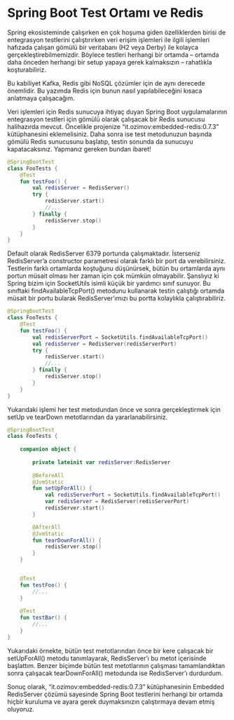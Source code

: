 # Spring Boot Test Ortamı ve Redis

Spring ekosisteminde çalışırken en çok hoşuma giden özelliklerden birisi de entegrasyon testlerini çalıştırırken veri 
erişim işlemleri ile ilgili işlemleri hafızada çalışan gömülü bir veritabanı (H2 veya Derby) ile kolayca gerçekleştirebilmemizdir. 
Böylece testleri herhangi bir ortamda – ortamda daha önceden herhangi bir setup yapaya gerek kalmaksızın – rahatlıkla 
koşturabiliriz.

Bu kabiliyet Kafka, Redis gibi NoSQL çözümler için de aynı derecede önemlidir. Bu yazımda Redis için bunun nasıl 
yapılabileceğini kısaca anlatmaya çalışacağım.

Veri işlemleri için Redis sunucuya ihtiyaç duyan Spring Boot uygulamalarının entegrasyon testleri için gömülü olarak 
çalışacak bir Redis sunucusu halihazırda mevcut. Öncelikle projenize “it.ozimov:embedded-redis:0.7.3” kütüphanesini 
eklemelisiniz. Daha sonra ise test metodunuzun başında gömülü Redis sunucusunu başlatıp, testin sonunda da sunucuyu 
kapatacaksınız. Yapmanız gereken bundan ibaret!

```kotlin
@SpringBootTest
class FooTests {
    @Test
    fun testFoo() {
        val redisServer = RedisServer()
        try {
            redisServer.start()
            //...
        } finally {
            redisServer.stop()
        }
    }
}
```

Default olarak RedisServer 6379 portunda çalışmaktadır. İsterseniz RedisServer’a constructor parametresi olarak farklı bir 
port da verebilirsiniz. Testlerin farklı ortamlarda koştuğunu düşünürsek, bütün bu ortamlarda aynı portun müsait olması 
her zaman için çok mümkün olmayabilir. Şanslıyız ki Spring bizim için SocketUtils isimli küçük bir yardımcı sınıf sunuyor. 
Bu sınıftaki findAvailableTcpPort() metodunu kullanarak testin çalıştığı ortamda müsait bir portu bularak RedisServer’ımızı 
bu portta kolaylıkla çalıştırabiliriz.

```kotlin
@SpringBootTest
class FooTests {
    @Test
    fun testFoo() {
        val redisServerPort = SocketUtils.findAvailableTcpPort()
        val redisServer = RedisServer(redisServerPort)
        try {
            redisServer.start()
            //...
        } finally {
            redisServer.stop()
        }
    }
}
```

Yukarıdaki işlemi her test metodundan önce ve sonra gerçekleştirmek için setUp ve tearDown metotlarından da yararlanabilirsiniz.

```kotlin
@SpringBootTest
class FooTests {
    
    companion object {
        
        private lateinit var redisServer:RedisServer
        
        @BeforeAll
        @JvmStatic
        fun setUpForAll() {
            val redisServerPort = SocketUtils.findAvailableTcpPort()
            var redisServer = RedisServer(redisServerPort)
            redisServer.start()
        }

        @AfterAll
        @JvmStatic
        fun tearDownForAll() {
            redisServer.stop()
        }
    }


    @Test
    fun testFoo() {
        //...
    }
    
    @Test
    fun testBar() {
        //...
    }
}
```

Yukarıdaki örnekte, bütün test metotlarından önce bir kere çalışacak bir setUpForAll() metodu tanımlayarak, RedisServer’ı 
bu metot içerisinde başlattım. Benzer biçimde bütün test metotlarının çalışması tamamlandıktan sonra çalışacak 
tearDownForAll() metodunda ise RedisServer’ı durdurdum.

Sonuç olarak, “it.ozimov:embedded-redis:0.7.3” kütüphanesinin Embedded RedisServer çözümü sayesinde Spring Boot testlerini 
herhangi bir ortamda hiçbir kuruluma ve ayara gerek duymaksınızın çalıştırmaya devam etmiş oluyoruz.